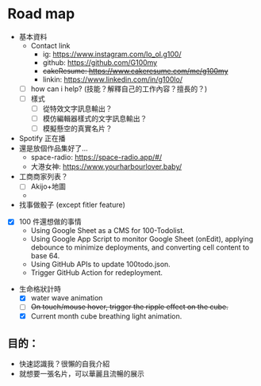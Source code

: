 # Road map

- 基本資料
  - Contact link
    - ig: https://www.instagram.com/lo_ol.g100/
    - github: https://github.com/G100my
    - ~~cakeResume: https://www.cakeresume.com/me/g100my~~
    - linkin: https://www.linkedin.com/in/g100lo/
  - [ ] how can i help? (技能？解釋自己的工作內容？擅長的？)
  - [ ] 樣式
    - [ ] 從特效文字訊息輸出？
    - [ ] 模仿編輯器樣式的文字訊息輸出？
    - [ ] 模擬懸空的真實名片？
- Spotify 正在播
- 還是放個作品集好了...
  - space-radio: https://space-radio.app/#/
  - 大港女神: https://www.yourharbourlover.baby/
- 工商商家列表？
  - [ ] Akijo+地圖
  -
- 找事做骰子 (except fitler feature)
- [x] 100 件還想做的事情
  - Using Google Sheet as a CMS for 100-Todolist.
  - Using Google App Script to monitor Google Sheet (onEdit), applying debounce to minimize deployments, and converting cell content to base 64.
  - Using GitHub APIs to update 100todo.json.
  - Trigger GitHub Action for redeployment.
- 生命格狀計時
  - [x] water wave animation
  - [ ] ~~On touch/mouse hover, trigger the ripple effect on the cube.~~
  - [x] Current month cube breathing light animation.

## 目的：

- 快速認識我？很懶的自我介紹
- 就想要一張名片，可以華麗且流暢的展示

